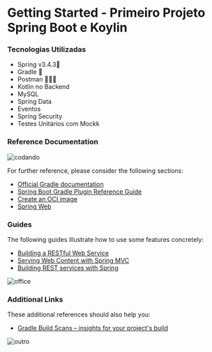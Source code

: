 # Getting Started - Primeiro Projeto Spring Boot e Koylin

### Tecnologias Utilizadas

* Spring v3.4.3👢
* Gradle 🐘
* Postman 👩🏼‍🚀
* Kotlin no Backend
* MySQL
* Spring Data
* Eventos
* Spring Security
* Testes Unitários com Mockk

### Reference Documentation

![codando](https://pixeljoint.com/files/icons/full/desktopoverlay.gif)


For further reference, please consider the following sections:

* [Official Gradle documentation](https://docs.gradle.org)
* [Spring Boot Gradle Plugin Reference Guide](https://docs.spring.io/spring-boot/3.4.3/gradle-plugin)
* [Create an OCI image](https://docs.spring.io/spring-boot/3.4.3/gradle-plugin/packaging-oci-image.html)
* [Spring Web](https://docs.spring.io/spring-boot/3.4.3/reference/web/servlet.html)

### Guides

The following guides illustrate how to use some features concretely:

* [Building a RESTful Web Service](https://spring.io/guides/gs/rest-service/)
* [Serving Web Content with Spring MVC](https://spring.io/guides/gs/serving-web-content/)
* [Building REST services with Spring](https://spring.io/guides/tutorials/rest/)




![office](https://miro.medium.com/v2/resize:fit:2000/0*eIhVp0KXrXSSHORN.gif)


### Additional Links

These additional references should also help you:

* [Gradle Build Scans – insights for your project's build](https://scans.gradle.com#gradle)

![outro](https://media.tenor.com/IOrCj35JmewAAAAi/flossing-astronaut.gif)